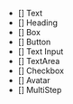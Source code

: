 - [] Text
- [] Heading
- [] Box
- [] Button
- [] Text Input
- [] TextArea
- [] Checkbox
- [] Avatar
- [] MultiStep
